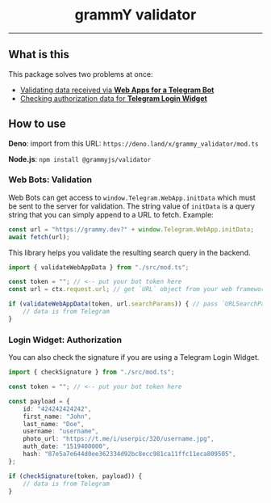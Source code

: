 # <h1 align="center">grammY validator</h1>

---

## What is this

This package solves two problems at once:

- [Validating data received via **Web Apps for a Telegram Bot**](https://core.telegram.org/bots/webapps#validating-data-received-via-the-web-app)
- [Checking authorization data for **Telegram Login Widget**](https://core.telegram.org/widgets/login#checking-authorization)

## How to use

**Deno**: import from this URL: `https://deno.land/x/grammy_validator/mod.ts`

**Node.js**: `npm install @grammyjs/validator`

### Web Bots: Validation

Web Bots can get access to `window.Telegram.WebApp.initData` which must be sent to the server for validation.
The string value of `initData` is a query string that you can simply append to a URL to fetch.
Example:

```ts
const url = "https://grammy.dev?" + window.Telegram.WebApp.initData;
await fetch(url);
```

This library helps you validate the resulting search query in the backend.

```ts
import { validateWebAppData } from "./src/mod.ts";

const token = ""; // <-- put your bot token here
const url = ctx.request.url; // get `URL` object from your web framework

if (validateWebAppData(token, url.searchParams)) { // pass `URLSearchParams` object
    // data is from Telegram
}
```

### Login Widget: Authorization

You can also check the signature if you are using a Telegram Login Widget.

```ts
import { checkSignature } from "./src/mod.ts";

const token = ""; // <-- put your bot token here

const payload = {
    id: "424242424242",
    first_name: "John",
    last_name: "Doe",
    username: "username",
    photo_url: "https://t.me/i/userpic/320/username.jpg",
    auth_date: "1519400000",
    hash: "87e5a7e644d0ee362334d92bc8ecc981ca11ffc11eca809505",
};

if (checkSignature(token, payload)) {
    // data is from Telegram
}
```
